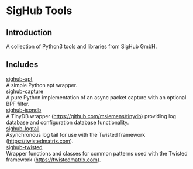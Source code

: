 # SigHub Tools
## Introduction
A collection of Python3 tools and libraries from SigHub GmbH.
## Includes
[sighub-apt](apt/README.md)\
A simple Python apt wrapper.\
[sighub-capture](capture/README.md)\
A pure Python implementation of an async packet capture with an optional BPF filter.\
[sighub-jsondb](jsondb/README.md)\
A TinyDB wrapper (https://github.com/msiemens/tinydb) providing log database and configuration database functionality.\
[sighub-logtail](logtail/README.md)\
Asynchronous log tail for use with the Twisted framework (https://twistedmatrix.com).\
[sighub-twisted](twisted/README.md)\
Wrapper functions and classes for common patterns used with the Twisted framework (https://twistedmatrix.com).
